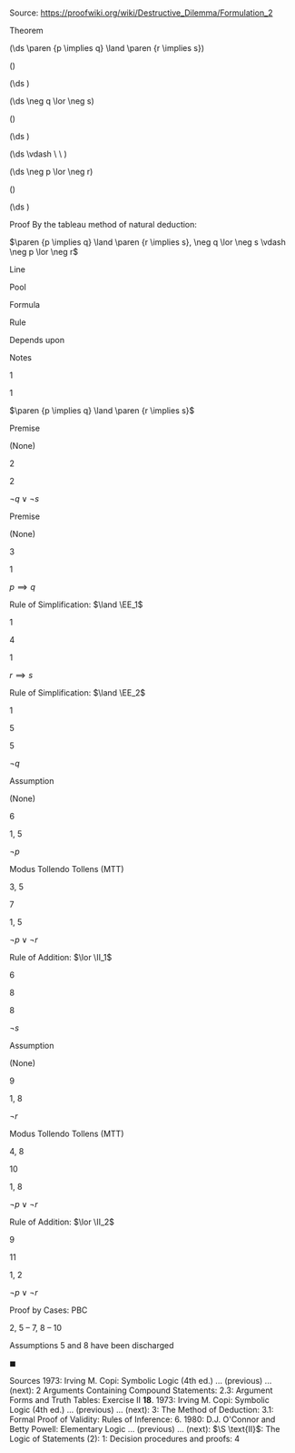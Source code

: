 # 

Source: https://proofwiki.org/wiki/Destructive_Dilemma/Formulation_2

Theorem













\(\ds \paren {p \implies q} \land \paren {r \implies s}\)

\(\)







\(\ds \)




















\(\ds \neg q \lor \neg s\)

\(\)







\(\ds \)














\(\ds \vdash \ \ \)





\(\ds \neg p \lor \neg r\)

\(\)







\(\ds \)











Proof
By the tableau method of natural deduction:


$\paren {p \implies q} \land \paren {r \implies s}, \neg q \lor \neg s \vdash \neg p \lor \neg r$


Line


Pool

Formula

Rule

Depends upon

Notes


1


1

$\paren {p \implies q} \land \paren {r \implies s}$

Premise

(None)




2


2

$\neg q \lor \neg s$

Premise

(None)




3


1

$p \implies q$

Rule of Simplification: $\land \EE_1$

1




4


1

$r \implies s$

Rule of Simplification: $\land \EE_2$

1




5


5

$\neg q$

Assumption

(None)




6


1, 5

$\neg p$

Modus Tollendo Tollens (MTT)

3, 5




7


1, 5

$\neg p \lor \neg r$

Rule of Addition: $\lor \II_1$

6




8


8

$\neg s$

Assumption

(None)




9


1, 8

$\neg r$

Modus Tollendo Tollens (MTT)

4, 8




10


1, 8

$\neg p \lor \neg r$

Rule of Addition: $\lor \II_2$

9




11


1, 2

$\neg p \lor \neg r$

Proof by Cases: $\text{PBC}$

2, 5 – 7, 8 – 10

Assumptions 5 and 8 have been discharged

$\blacksquare$


Sources
1973: Irving M. Copi: Symbolic Logic (4th ed.) ... (previous) ... (next): $2$ Arguments Containing Compound Statements: $2.3$: Argument Forms and Truth Tables: Exercise $\text{II} \ \mathbf {18}.$
1973: Irving M. Copi: Symbolic Logic (4th ed.) ... (previous) ... (next): $3$: The Method of Deduction: $3.1$: Formal Proof of Validity: Rules of Inference: $6.$
1980: D.J. O'Connor and Betty Powell: Elementary Logic ... (previous) ... (next): $\S \text{II}$: The Logic of Statements $(2): \ 1$: Decision procedures and proofs: $4$





